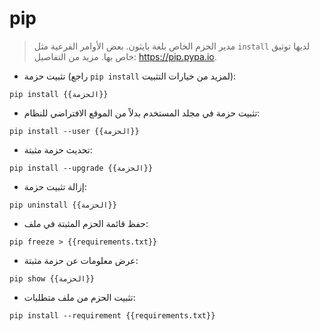 # pip

> مدير الحزم الخاص بلغة بايثون.
> بعض الأوامر الفرعية مثل `install` لديها توثيق خاص بها.
> مزيد من التفاصيل: <https://pip.pypa.io>.

- تثبيت حزمة (راجع `pip install` لمزيد من خيارات التثبيت):

`pip install {{الحزمة}}`

- تثبيت حزمة في مجلد المستخدم بدلاً من الموقع الافتراضي للنظام:

`pip install --user {{الحزمة}}`

- تحديث حزمة مثبتة:

`pip install --upgrade {{الحزمة}}`

- إزالة تثبيت حزمة:

`pip uninstall {{الحزمة}}`

- حفظ قائمة الحزم المثبتة في ملف:

`pip freeze > {{requirements.txt}}`

- عرض معلومات عن حزمة مثبتة:

`pip show {{الحزمة}}`

- تثبيت الحزم من ملف متطلبات:

`pip install --requirement {{requirements.txt}}`
